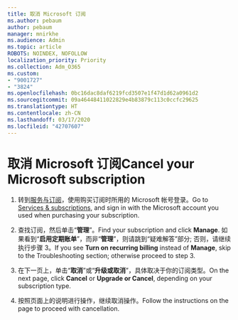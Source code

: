 ```yaml
---
title: 取消 Microsoft 订阅
ms.author: pebaum
author: pebaum
manager: mnirkhe
ms.audience: Admin
ms.topic: article
ROBOTS: NOINDEX, NOFOLLOW
localization_priority: Priority
ms.collection: Adm_O365
ms.custom:
- "9001727"
- "3824"
ms.openlocfilehash: 0bc16dac8daf6219fcd3507e1f47d1d62a0961d2
ms.sourcegitcommit: 09a46448411022829e4b83879c113c0ccfc29625
ms.translationtype: HT
ms.contentlocale: zh-CN
ms.lasthandoff: 03/17/2020
ms.locfileid: "42707607"
---
```

# <a name="cancel-your-microsoft-subscription"></a><span data-ttu-id="2f6bd-102">取消 Microsoft 订阅</span><span class="sxs-lookup"><span data-stu-id="2f6bd-102">Cancel your Microsoft subscription</span></span>

1. <span data-ttu-id="2f6bd-103">转到[服务与订阅](https://account.microsoft.com/services/)，使用购买订阅时所用的 Microsoft 帐号登录。</span><span class="sxs-lookup"><span data-stu-id="2f6bd-103">Go to [Services & subscriptions](https://account.microsoft.com/services/), and sign in with the Microsoft account you used when purchasing your subscription.</span></span>

2. <span data-ttu-id="2f6bd-104">查找订阅，然后单击“**管理**”。</span><span class="sxs-lookup"><span data-stu-id="2f6bd-104">Find your subscription and click **Manage**.</span></span> <span data-ttu-id="2f6bd-105">如果看到“**启用定期账单**”，而非“**管理**”，则请跳到“疑难解答”部分; 否则，请继续执行步骤 3。</span><span class="sxs-lookup"><span data-stu-id="2f6bd-105">If you see **Turn on recurring billing** instead of **Manage**, skip to the Troubleshooting section;  otherwise proceed to step 3.</span></span>

3. <span data-ttu-id="2f6bd-106">在下一页上，单击“**取消**”或“**升级或取消**”，具体取决于你的订阅类型。</span><span class="sxs-lookup"><span data-stu-id="2f6bd-106">On the next page, click **Cancel** or **Upgrade or Cancel**, depending on your subscription type.</span></span>

4. <span data-ttu-id="2f6bd-107">按照页面上的说明进行操作，继续取消操作。</span><span class="sxs-lookup"><span data-stu-id="2f6bd-107">Follow the instructions on the page to proceed with cancellation.</span></span>
